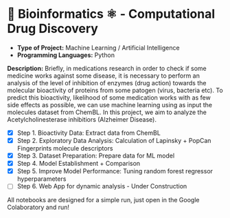 # :dna: Bioinformatics :atom_symbol: - Computational Drug Discovery

 * **Type of Project:** Machine Learning / Artificial Intelligence
 * **Programming Languages:** Python 

**Description:** Briefly, in medications research in order to check if some medicine works against some disease, it is necessary to perform an analysis of the level of inhibition of enzymes (drug action) towards the molecular bioactivity of proteins from some patogen (virus, bacteria etc). To predict this bioactivity, likelihood of some medication works with as few side effects as possible, we can use machine learning using as input the molecules dataset from ChemBL. In this project, we aim to analyze the Acetylcholinesterase inhibitiors (Alzheimer Disease).

- [X] Step 1. Bioactivity Data: Extract data from ChemBL
- [X] Step 2. Exploratory Data Analysis: Calculation of Lapinsky + PopCan Fingerprints molecule descriptors
- [X] Step 3. Dataset Preparation: Prepare data for ML model
- [X] Step 4. Model Establishment + Comparison
- [X] Step 5. Improve Model Performance: Tuning random forest regressor hyperparameters 
- [ ] Step 6. Web App for dynamic analysis - Under Construction

All notebooks are designed for a simple run, just open in the Google Colaboratory and run!
